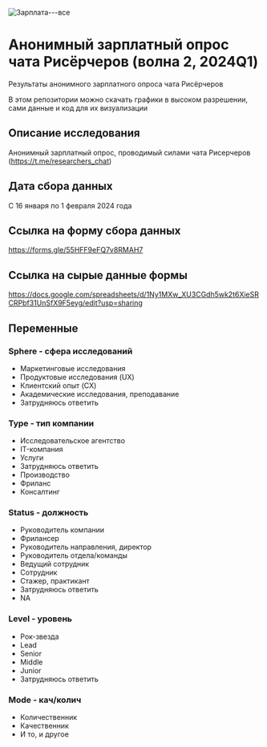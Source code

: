 ![Зарплата---все](https://github.com/UXRozum/SalaryQ12024/assets/78688905/e7aa707b-af68-4c72-9ff1-a32ebb6e3daf)

# Анонимный зарплатный опрос чата Рисёрчеров (волна 2, 2024Q1)

Результаты анонимного зарплатного опроса чата Рисёрчеров

В этом репозитории можно скачать графики в высоком разрешении, сами данные и код для их визуализации

## Описание исследования
Анонимный зарплатный опрос, проводимый силами чата Рисерчеров (https://t.me/researchers_chat)

## Дата сбора данных	
C 16 января по 1 февраля 2024 года

## Ссылка на форму сбора данных
https://forms.gle/55HFF9eFQ7v8RMAH7

## Ссылка на сырые данные формы	
https://docs.google.com/spreadsheets/d/1Ny1MXw_XU3CGdh5wk2t6XieSRCRPbf31UnSfX9F5eyg/edit?usp=sharing

## Переменные
### Sphere - сфера исследований
* Маркетинговые исследования
* Продуктовые исследования (UX)
* Клиентский опыт (CX)
* Академические исследования, преподавание
* Затрудняюсь ответить
### Type - тип компании
* Исследовательское агентство
* IT-компания
* Услуги
* Затрудняюсь ответить
* Производство
* Фриланс
* Консалтинг
### Status - должность
* Руководитель компании
* Фрилансер
* Руководитель направления, директор
* Руководитель отдела/команды
* Ведущий сотрудник
* Сотрудник
* Стажер, практикант
* Затрудняюсь ответить
* NA
### Level - уровень
* Рок-звезда
* Lead
* Senior
* Middle
* Junior
* Затрудняюсь ответить
### Mode - кач/колич
* Количественник
* Качественник
* И то, и другое

